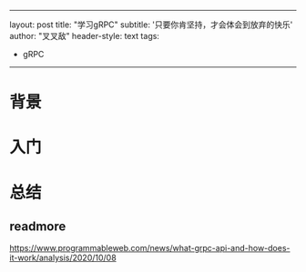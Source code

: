 
---
layout: post
title: "学习gRPC"
subtitle: '只要你肯坚持，才会体会到放弃的快乐'
author: "叉叉敌"
header-style: text
tags:
  - gRPC
---

# 背景



# 入门

# 总结

## readmore
https://www.programmableweb.com/news/what-grpc-api-and-how-does-it-work/analysis/2020/10/08


